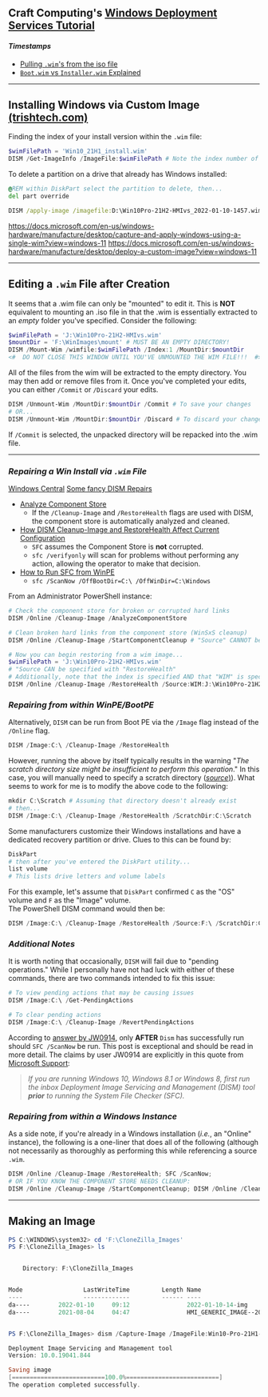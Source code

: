 ## Craft Computing's [Windows Deployment Services Tutorial](https://www.youtube.com/watch?v=ARDjb2UV3Nw)

#### _Timestamps_

- [Pulling `.wim`'s from the iso file](https://youtu.be/ARDjb2UV3Nw?t=437)
- [`Boot.wim` vs `Installer.wim` Explained](https://youtu.be/ARDjb2UV3Nw?t=526)

----
## Installing Windows via Custom Image [(trishtech.com)](https://www.trishtech.com/2021/10/how-to-clean-install-windows-11-using-dism-on-any-hdd-ssd/) <br>
Finding the index of your install version within the `.wim` file:

```PowerShell
$wimFilePath = 'Win10_21H1_install.wim'
DISM /Get-ImageInfo /ImageFile:$wimFilePath # Note the index number of the edition you want to install
```

To delete a partition on a drive that already has Windows installed:
```cmd
@REM within DiskPart select the partition to delete, then...
del part override
```

```cmd
DISM /apply-image /imagefile:D:\Win10Pro-21H2-HMIvs_2022-01-10-1457.wim /index:1 /Unattend:D:\unattend.xml /applydir:C: 
```

https://docs.microsoft.com/en-us/windows-hardware/manufacture/desktop/capture-and-apply-windows-using-a-single-wim?view=windows-11
https://docs.microsoft.com/en-us/windows-hardware/manufacture/desktop/deploy-a-custom-image?view=windows-11

----
## Editing a `.wim` File after Creation
It seems that a .wim file can only be "mounted" to edit it. This is **NOT** equivalent to mounting an .iso file in that the .wim
is essentially extracted to an _empty_ folder you've specified. 
Consider the following:

```PowerShell
$wimFilePath = 'J:\Win10Pro-21H2-HMIvs.wim'
$mountDir = 'F:\WinImages\mount' # MUST BE AN EMPTY DIRECTORY!
DISM /Mount-Wim /wimfile:$wimFilePath /Index:1 /MountDir:$mountDir
<#  DO NOT CLOSE THIS WINDOW UNTIL YOU'VE UNMOUNTED THE WIM FILE!!!  #>
```
All of the files from the wim will be extracted to the empty directory. You may then add or remove files from it.
Once you've completed your edits, you can either `/Commit` or `/Discard` your edits.

```PowerShell
DISM /Unmount-Wim /MountDir:$mountDir /Commit # To save your changes
# OR...
DISM /Unmount-Wim /MountDir:$mountDir /Discard # To discard your changes
```

If `/Commit` is selected, the unpacked directory will be repacked into the .wim file.

----
### _Repairing a Win Install via `.wim` File_

[Windows Central](https://www.windowscentral.com/how-use-dism-command-line-utility-repair-windows-10-image)
[Some fancy DISM Repairs](https://www.wintips.org/fix-dism-0x800f081f-error-in-windows-10-8/)

- [Analyze Component Store](https://win10.guru/dism-analyzecomponentstore-and-startcomponentcleanup/)
  - If the `/Cleanup-Image` and `/RestoreHealth` flags are used with DISM, the component store is automatically analyzed and cleaned. <br>
- [How DISM Cleanup-Image and RestoreHealth Affect Current Configuration](https://superuser.com/questions/1330365/how-will-dism-online-cleanup-image-restorehealth-affect-my-current-configurat)
  - `SFC` assumes the Component Store is **not** corrupted.
  - `sfc /verifyonly` will scan for problems without performing any action, allowing the operator to make that decision.
- [How to Run SFC from WinPE](https://www.wintips.org/how-to-run-sfc-offline-system-file-checker-tool/)
  - `sfc /ScanNow /OffBootDir=C:\ /OffWinDir=C:\Windows`


From an Administrator PowerShell instance:
```PowerShell
# Check the component store for broken or corrupted hard links
DISM /Online /Cleanup-Image /AnalyzeComponentStore

# Clean broken hard links from the component store (WinSxS cleanup)
DISM /Online /Cleanup-Image /StartComponentCleanup # "Source" CANNOT be specified with this command

# Now you can begin restoring from a wim image...
$wimFilePath = 'J:\Win10Pro-21H2-HMIvs.wim'
# "Source CAN be specified with "RestoreHealth"
# Additionally, note that the index is specified AND that "WIM" is specified after "Source" and before the path.
DISM /Online /Cleanup-Image /RestoreHealth /Source:WIM:J:\Win10Pro-21H2-HMIvs.wim:1
```
### _Repairing from within WinPE/BootPE_
Alternatively, `DISM` can be run from Boot PE via the `/Image` flag instead of the `/Online` flag.

```PowerShell
DISM /Image:C:\ /Cleanup-Image /RestoreHealth
```
However, running the above by itself typically results in the warning "_The scratch directory size might be insufficient to perform this operation_." 
In this case, you will manually need to specify a scratch directory ([_source_)](https://www.wintips.org/fix-dism-error-the-scratch-directory-size-might-be-insufficient-to-perform-this-operation/)). 
What seems to work for me is to modify the above code to the following:

```PowerShell
mkdir C:\Scratch # Assuming that directory doesn't already exist
# then...
DISM /Image:C:\ /Cleanup-Image /RestoreHealth /ScratchDir:C:\Scratch
```
Some manufacturers customize their Windows installations and have a dedicated recovery partition or drive. Clues to this can be found by:

```PowerShell
DiskPart
# then after you've entered the DiskPart utility...
list volume
# This lists drive letters and volume labels
```
For this example, let's assume that `DiskPart` confirmed `C` as the "OS" volume and `F` as the "Image" volume.  
The PowerShell DISM command would then be:

```PowerShell
DISM /Image:C:\ /Cleanup-Image /RestoreHealth /Source:F:\ /ScratchDir:C:\Scratch
```

### _Additional Notes_

It is worth noting that occasionally, `DISM` will fail due to "pending operations." While I personally have not had luck with either of these commands, 
there are two commands intended to fix this issue:

```PowerShell
# To view pending actions that may be causing issues
DISM /Image:C:\ /Get-PendingActions

# To clear pending actions
DISM /Image:C:\ /Cleanup-Image /RevertPendingActions
```

According to [answer by JW0914](https://superuser.com/questions/1330365/how-will-dism-online-cleanup-image-restorehealth-affect-my-current-configurat),
only **AFTER** `Dism` has successfully run should `SFC /ScanNow` be run. This post is exceptional and should be read in more detail. The claims by user JW0914
are explicitly in this quote from [Microsoft Support](https://web.archive.org/web/20220217043413/https://support.microsoft.com/en-us/topic/use-the-system-file-checker-tool-to-repair-missing-or-corrupted-system-files-79aa86cb-ca52-166a-92a3-966e85d4094e):
> _If you are running Windows 10, Windows 8.1 or Windows 8, first run the inbox Deployment Image Servicing and Management (DISM) tool 
> **prior** to running the System File Checker (SFC)._ 

### _Repairing from within a Windows Instance_
As a side note, if you're already in a Windows installation (_i.e._, an "Online" instance), the following is a one-liner that does all of the following (although not necessarily as thoroughly as performing this while referencing a source `.wim`.

```PowerShell
DISM /Online /Cleanup-Image /RestoreHealth; SFC /ScanNow;
# OR IF YOU KNOW THE COMPONENT STORE NEEDS CLEANUP:
DISM /Online /Cleanup-Image /StartComponentCleanup; DISM /Online /Cleanup-Image /RestoreHealth; SFC /ScanNow;
```

---
## Making an Image

```PowerShell
PS C:\WINDOWS\system32> cd 'F:\CloneZilla_Images'
PS F:\CloneZilla_Images> ls


    Directory: F:\CloneZilla_Images


Mode                 LastWriteTime         Length Name
----                 -------------         ------ ----
da----        2022-01-10     09:12                2022-01-10-14-img
da----        2021-08-04     04:47                HMI_GENERIC_IMAGE--2021-08-04-0840


PS F:\CloneZilla_Images> dism /Capture-Image /ImageFile:Win10-Pro-21H1-HMIvs_2022-01-10-1457.wim /CaptureDir:E:\ /Name:'Win 10 Pro 21H1 HMIvs 2022-01-10-1502'

Deployment Image Servicing and Management tool
Version: 10.0.19041.844

Saving image
[==========================100.0%==========================]
The operation completed successfully.
```
